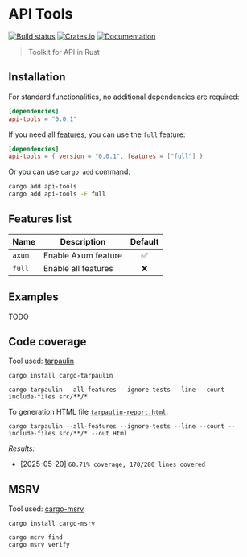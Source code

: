 # API Tools

[![Build status](https://github.com/fabienbellanger/api-tools/actions/workflows/CI.yml/badge.svg?branch=main)](https://github.com/fabienbellanger/api-tools/actions/workflows/CI.yml)
[![Crates.io](https://img.shields.io/crates/v/api-tools)](https://crates.io/crates/api-tools)
[![Documentation](https://docs.rs/api-tools/badge.svg)](https://docs.rs/api-tools)

> Toolkit for API in Rust

## Installation

For standard functionalities, no additional dependencies are required:

```toml
[dependencies]
api-tools = "0.0.1"
```

If you need all [features](#Features-list), you can use the `full` feature:

```toml
[dependencies]
api-tools = { version = "0.0.1", features = ["full"] }
```

Or you can use `cargo add` command:

```bash
cargo add api-tools
cargo add api-tools -F full
```

## Features list

| Name   | Description         | Default |
| ------ | ------------------- | :-----: |
| `axum` | Enable Axum feature |   ✅    |
| `full` | Enable all features |   ❌    |

## Examples

TODO

## Code coverage

Tool used: [tarpaulin](https://github.com/xd009642/tarpaulin)

```shell
cargo install cargo-tarpaulin
```

```shell
cargo tarpaulin --all-features --ignore-tests --line --count --include-files src/**/*
```

To generation HTML file [`tarpaulin-report.html`](tarpaulin-report.html):

```shell
cargo tarpaulin --all-features --ignore-tests --line --count --include-files src/**/* --out Html
```

_Results:_

- [2025-05-20] `60.71% coverage, 170/280 lines covered`

## MSRV

Tool used: [cargo-msrv](https://github.com/foresterre/cargo-msrv)

```shell
cargo install cargo-msrv
```

```shell
cargo msrv find
cargo msrv verify
```
